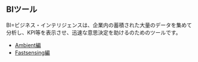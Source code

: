 

## BIツール

BI=ビジネス・インテリジェンスは、企業内の蓄積された大量のデータを集めて分析し、KPI等を表示させ、迅速な意思決定を助けるのためのツールです。

* [Ambient編](4.1_ambient)
* [Fastsensing編](4.2_fastsensing)
